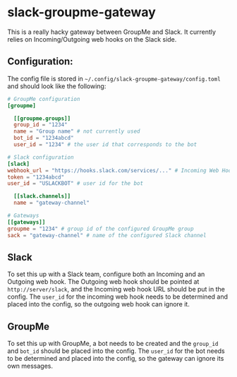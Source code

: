 # slack-groupme-gateway

This is a really hacky gateway between GroupMe and Slack. It currently relies on Incoming/Outgoing web hooks on the Slack side.

## Configuration:

The config file is stored in `~/.config/slack-groupme-gateway/config.toml` and should look like the following:

```toml
# GroupMe configuration
[groupme]

  [[groupme.groups]]
  group_id = "1234"
  name = "Group name" # not currently used
  bot_id = "1234abcd"
  user_id = "1234" # the user id that corresponds to the bot

# Slack configuration
[slack]
webhook_url = "https://hooks.slack.com/services/..." # Incoming Web Hook URL
token = "1234abcd"
user_id = "USLACKBOT" # user id for the bot

  [[slack.channels]]
  name = "gateway-channel"

# Gateways
[[gateways]]
groupme = "1234" # group id of the configured GroupMe group
sack = "gateway-channel" # name of the configured Slack channel
```

## Slack

To set this up with a Slack team, configure both an Incoming and an Outgoing web hook. The Outgoing web hook should be pointed at `http://server/slack`, and the Incoming web hook URL should be put in the config. The `user_id` for the incoming web hook needs to be determined and placed into the config, so the outgoing web hook can ignore it.

## GroupMe

To set this up with GroupMe, a bot needs to be created and the `group_id` and `bot_id` should be placed into the config. The `user_id` for the bot needs to be determined and placed into the config, so the gateway can ignore its own messages.
